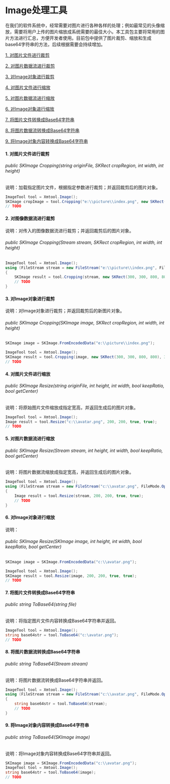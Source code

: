 # Image处理工具

在我们的软件系统中，经常需要对图片进行各种各样的处理；例如最常见的头像缩放，需要将用户上传的图片缩放成系统需要的最佳大小。本工具包主要将常用的图片方法进行汇总，方便开发者使用。目前包中提供了图片裁剪、缩放和生成base64字符串的方法，后续根据需要会持续增加。

[1. 对图片文件进行裁剪](#crop-from-file)

[2. 对图片数据流进行裁剪](#crop-from-stream)

[3. 对Image对象进行裁剪](#crop-from-image)

[4. 对图片文件进行缩放](#scale-from-file)

[5. 对图片数据流进行缩放](#scale-from-stream)

[6. 对Image对象进行缩放](#scale-from-image)

[7. 将图片文件转换成Base64字符串](#base64-from-file)

[8. 将图片数据流转换成Base64字符串](#base64-from-stream)

[9. 将Image对象内容转换成Base64字符串](#base64-from-image)



#### <a id="crop-from-file">1. 对图片文件进行裁剪</a>

###### public SKImage Cropping(string originFile, SKRect cropRegion, int width, int height)

说明：加载指定图片文件，根据指定参数进行裁剪；并返回裁剪后的图片对象。

```c#
ImageTool tool = Xmtool.Image();
SKImage cropImage = tool.Cropping("e:\\picture\\index.png", new SKRect(300, 300, 800, 800), 300, 300);
// TODO
```



#### <a id="crop-from-stream">2. 对图像数据流进行裁剪</a>

说明：对传入的图像数据流进行裁剪；并返回裁剪后的图片对象。

###### public SKImage Cropping(Stream stream, SKRect cropRegion, int width, int height)

```c#
ImageTool tool = Xmtool.Image();
using (FileStream stream = new FileStream("e:\\picture\\index.png", FileMode.Open, FileAccess.Read))
{ 
	SKImage result = tool.Cropping(stream, new SKRect(300, 300, 800, 800), 300, 300);
	// TODO
}
```



#### <a id="crop-from-image">3. 对Image对象进行裁剪</a>

说明：对Image对象进行裁剪；并返回裁剪后的新图片对象。

###### public SKImage Cropping(SKImage image, SKRect cropRegion, int width, int height)

```c#
SKImage image = SKImage.FromEncodedData("e:\\picture\\index.png");

ImageTool tool = Xmtool.Image();
SKImage result = tool.Cropping(image, new SKRect(300, 300, 800, 800), 300, 300);
// TODO
```



#### <a id="scale-from-file">4. 对图片文件进行缩放</a>

###### public SKImage Resize(string originFile, int height, int width, bool keepRatio, bool getCenter)

说明：将原始图片文件缩放成指定宽高，并返回生成后的图片对象。

```c#
ImageTool tool = Xmtool.Image();
Image result = tool.Resize("c:\\avatar.png", 200, 200, true, true);
// TODO
```



#### <a id="scale-from-stream">5. 对图片数据流进行缩放</a>

###### public SKImage Resize(Stream stream, int height, int width, bool keepRatio, bool getCenter)

说明：将图片数据流缩放成指定宽高，并返回生成后的图片对象。

```c#
ImageTool tool = Xmtool.Image();
using (FileStream stream = new FileStream("c:\\avatar.png", FileMode.Open, FileAccess.Read))
{ 
	Image result = tool.Resize(stream, 200, 200, true, true);
	// TODO
}
```



#### <a id="scale-from-image">6. 对Image对象进行缩放</a>

说明：

###### public SKImage Resize(SKImage image, int height, int width, bool keepRatio, bool getCenter)

```c#
SKImage image = SKImage.FromEncodedData("c:\\avatar.png");

ImageTool tool = Xmtool.Image();
SKImage result = tool.Resize(image, 200, 200, true, true);
// TODO
```



#### <a id="base64-from-file">7. 将图片文件转换成Base64字符串</a>

###### public string ToBase64(string file)

说明：将指定图片文件内容转换成Base64字符串并返回。

```c#
ImageTool tool = Xmtool.Image();
string base64str = tool.ToBase64("c:\avatar.png");
// TODO
```



#### <a id="base64-from-stream">8. 将图片数据流转换成Base64字符串</a>

###### public string ToBase64(Stream stream)

说明：将图片数据流转换成Base64字符串并返回。

```c#
ImageTool tool = Xmtool.Image();
using (FileStream stream = new FileStream("c:\\avatar.png", FileMode.Open, FileAccess.Read))
{ 
	string base64str = tool.ToBase64(stream);
	// TODO
}
```



#### <a id="base64-from-image">9. 将Image对象内容转换成Base64字符串</a>

###### public string ToBase64(SKImage image)

说明：将Image对象内容转换成Base64字符串并返回。

```c#
SKImage image = SKImage.FromEncodedData("c:\\avatar.png");
ImageTool tool = Xmtool.Image();
string base64str = tool.ToBase64(image);
// TODO
```